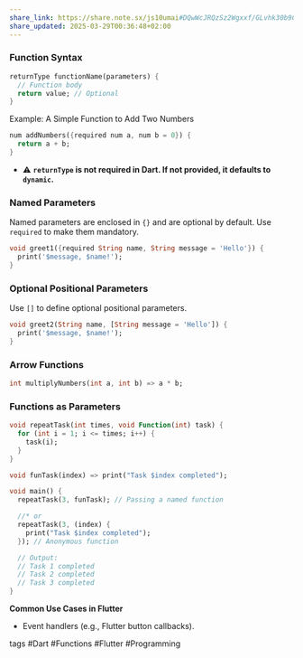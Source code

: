 ```yaml
---
share_link: https://share.note.sx/js10umai#DQwWcJRQzSz2Wgxxf/GLvhk30b9CZOGn+ghG6qxxBEY
share_updated: 2025-03-29T00:36:48+02:00
---
```



### Function Syntax

```dart
returnType functionName(parameters) {
  // Function body
  return value; // Optional
}

```

Example: A Simple Function to Add Two Numbers

```dart
num addNumbers({required num a, num b = 0}) {
  return a + b;
}
```

- ⚠️ **`returnType` is not required in Dart. If not provided, it defaults to `dynamic`.**
### Named Parameters

Named parameters are enclosed in `{}` and are optional by default. Use `required` to make them mandatory.

```dart
void greet1({required String name, String message = 'Hello'}) {
  print('$message, $name!');
}
```

### Optional Positional Parameters

Use `[]` to define optional positional parameters.

```dart
void greet2(String name, [String message = 'Hello']) {
  print('$message, $name!');
}
```

### Arrow Functions

```dart
int multiplyNumbers(int a, int b) => a * b;
```

### Functions as Parameters

```dart
void repeatTask(int times, void Function(int) task) {
  for (int i = 1; i <= times; i++) {
    task(i);
  }
}

void funTask(index) => print("Task $index completed");

void main() {
  repeatTask(3, funTask); // Passing a named function

  //* or
  repeatTask(3, (index) {
    print("Task $index completed");
  }); // Anonymous function

  // Output:
  // Task 1 completed
  // Task 2 completed
  // Task 3 completed
}
```

**Common Use Cases in Flutter**
- Event handlers (e.g., Flutter button callbacks).


tags #Dart #Functions #Flutter #Programming